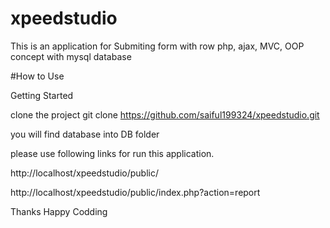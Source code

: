 # xpeedstudio
This is an application for Submiting form with row php, ajax, MVC, OOP concept with mysql database



#How to Use

Getting Started

clone the project git clone https://github.com/saiful199324/xpeedstudio.git

you will find database into DB folder

please use following links for run this application. 

http://localhost/xpeedstudio/public/

http://localhost/xpeedstudio/public/index.php?action=report

Thanks Happy Codding

